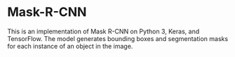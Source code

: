 # Mask-R-CNN
This is an implementation of Mask R-CNN on Python 3, Keras, and TensorFlow. The model generates bounding boxes and segmentation masks for each instance of an object in the image. 
